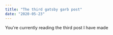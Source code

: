 ```yaml
---
title: "The third gatsby garb post"
date: "2020-05-23"
---
```


You're currently reading the third post I have made
